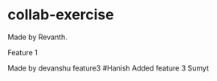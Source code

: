 # collab-exercise

Made by Revanth.

Feature 1


Made by devanshu 
feature3
#Hanish
Added feature 3
Sumyt 